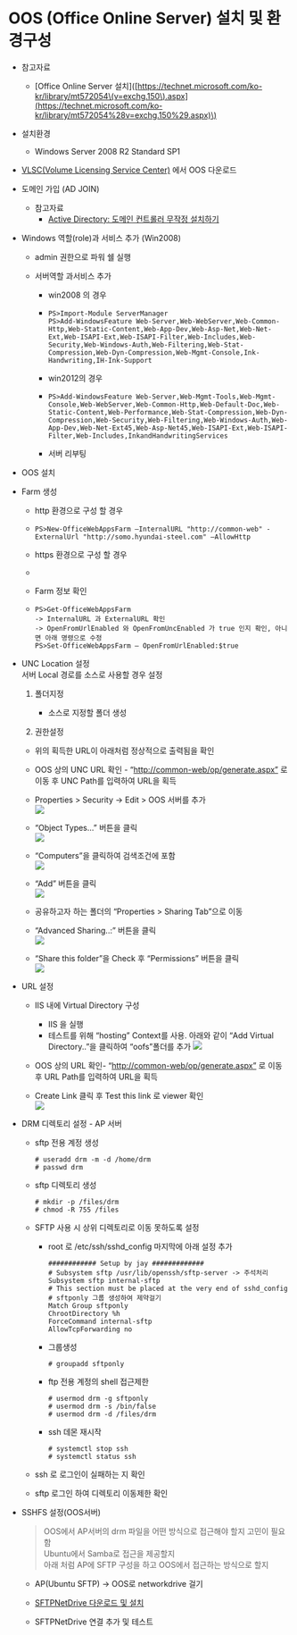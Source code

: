 # OOS \(Office Online Server\) 설치 및 환경구성

* 참고자료

  * \[Office Online Server 설치\]\([https://technet.microsoft.com/ko-kr/library/mt572054\(v=exchg.150\).aspx](https://technet.microsoft.com/ko-kr/library/mt572054%28v=exchg.150%29.aspx)\)

* 설치환경

  * Windows Server 2008 R2 Standard SP1

* [VLSC\(Volume Licensing Service Center\)](https://www.microsoft.com/Licensing/servicecenter/default.aspx) 에서 OOS 다운로드

* 도메인 가입 \(AD JOIN\)

  * 참고자료
    * [Active Directory: 도메인 컨트롤러 무작정 설치하기](http://archmond.net/?p=671)

* Windows 역할\(role\)과 서비스 추가 \(Win2008\)

  * admin 권한으로 파워 쉘 실행

  * 서버역할 과서비스 추가

    * win2008 의 경우

    * ```
      PS>Import-Module ServerManager
      PS>Add-WindowsFeature Web-Server,Web-WebServer,Web-Common-Http,Web-Static-Content,Web-App-Dev,Web-Asp-Net,Web-Net-Ext,Web-ISAPI-Ext,Web-ISAPI-Filter,Web-Includes,Web-Security,Web-Windows-Auth,Web-Filtering,Web-Stat-Compression,Web-Dyn-Compression,Web-Mgmt-Console,Ink-Handwriting,IH-Ink-Support
      ```
    * win2012의 경우

    * ```
      PS>Add-WindowsFeature Web-Server,Web-Mgmt-Tools,Web-Mgmt-Console,Web-WebServer,Web-Common-Http,Web-Default-Doc,Web-Static-Content,Web-Performance,Web-Stat-Compression,Web-Dyn-Compression,Web-Security,Web-Filtering,Web-Windows-Auth,Web-App-Dev,Web-Net-Ext45,Web-Asp-Net45,Web-ISAPI-Ext,Web-ISAPI-Filter,Web-Includes,InkandHandwritingServices
      ```
    * 서버 리부팅

* OOS 설치

* Farm 생성

  * http 환경으로 구성 할 경우
  * ```
    PS>New-OfficeWebAppsFarm –InternalURL "http://common-web" -ExternalUrl "http://somo.hyundai-steel.com" –AllowHttp
    ```
  * https 환경으로 구성 할 경우
  * ```

    ```
  * Farm 정보 확인
  * ```
    PS>Get-OfficeWebAppsFarm
    -> InternalURL 과 ExternalURL 확인
    -> OpenFromUrlEnabled 와 OpenFromUncEnabled 가 true 인지 확인, 아니면 아래 명령으로 수정
    PS>Set-OfficeWebAppsFarm – OpenFromUrlEnabled:$true
    ```

* UNC  Location 설정  
  서버 Local 경로를 소스로 사용할 경우 설정

  1. 폴더지정

     * 소스로 지정할 폴더 생성

  2. 권한설정

    * 위의 획득한 URL이 아래처럼 정상적으로 출력됨을 확인

    * OOS 상의 UNC URL 확인 - “[http://common-web/op/generate.aspx”](http://common-web/op/generate.aspx”) 로 이동 후 UNC Path를 입력하여 URL을 획득

    * Properties > Security -> Edit > OOS 서버를 추가  
      ![](/img/ch1/sub2/1-2-6.jpg)

    * “Object Types…” 버튼을 클릭  
      ![](/img/ch1/sub2/1-2-4.jpg)

    * “Computers”을 클릭하여 검색조건에 포함  
      ![](/img/ch1/sub2/1-2-5.jpg)

    * “Add” 버튼을 클릭  
      ![](/img/ch1/sub2/1-2-3.jpg)

    * 공유하고자 하는 폴더의 “Properties &gt; Sharing Tab”으로 이동
    
    * “Advanced Sharing..:” 버튼을 클릭  
      ![](/img/ch1/sub2/1-2-1.jpg)
      
    * “Share this folder”을 Check 후 “Permissions” 버튼을 클릭  
      ![](/img/ch1/sub2/1-2-2.jpg)

* URL 설정

  * IIS 내에 Virtual Directory 구성
    * IIS 을 실행
    * 테스트를 위해 “hosting” Context를 사용. 아래와 같이 “Add Virtual Directory..”을 클릭하여 “oofs”폴더를 추가
      ![](/img/ch1/sub2/1-2-7.jpg)
  * OOS 상의 URL 확인- “[http://common-web/op/generate.aspx”](http://common-web/op/generate.aspx”) 로 이동 후 URL Path를 입력하여 URL을 획득

  * Create Link 클릭 후 Test this link 로 viewer 확인  
    ![](/img/ch1/sub2/1-2-8.jpg)

* DRM 디렉토리 설정 - AP 서버

  * sftp 전용 계정 생성
    ```
    # useradd drm -m -d /home/drm
    # passwd drm
    ```
  * sftp 디렉토리 생성

    ```
    # mkdir -p /files/drm
    # chmod -R 755 /files
    ```

  * SFTP 사용 시 상위 디렉토리로 이동 못하도록 설정

    * root 로 /etc/ssh/sshd\_config 마지막에 아래 설정 추가
      ```
      ############ Setup by jay #############
      # Subsystem sftp /usr/lib/openssh/sftp-server -> 주석처리
      Subsystem sftp internal-sftp
      # This section must be placed at the very end of sshd_config
      # sftponly 그룹 생성하여 제약걸기
      Match Group sftponly
      ChrootDirectory %h
      ForceCommand internal-sftp
      AllowTcpForwarding no
      ```
    * 그룹생성

      ```
      # groupadd sftponly
      ```

    * ftp 전용 계정의 shell 접근제한

      ```
      # usermod drm -g sftponly
      # usermod drm -s /bin/false
      # usermod drm -d /files/drm
      ```

    * ssh 데몬 재시작

      ```
      # systemctl stop ssh
      # systemctl status ssh
      ```

  * ssh 로 로그인이 실패하는 지 확인

  * sftp 로그인 하여 디렉토리 이동제한 확인

* SSHFS 설정\(OOS서버\)

  > OOS에서 AP서버의 drm 파일을 어떤 방식으로 접근해야 할지 고민이 필요함  
  > Ubuntu에서 Samba로 접근을 제공할지  
  > 아래 처럼 AP에 SFTP 구성을 하고 OOS에서 접근하는 방식으로 할지

  * AP\(Ubuntu SFTP\) -&gt; OOS로 networkdrive 걸기
  * [SFTPNetDrive 다운로드 및 설치](http://www.sftpnetdrive.com/download-thanks)

  * SFTPNetDrive 연결 추가 및 테스트



